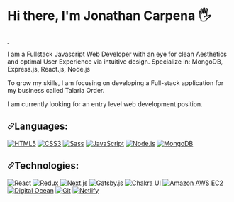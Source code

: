 <h1 align="start">Hi there, I'm Jonathan Carpena 🖐</h1>

<!-- CONTACTS -->
<p dir="auto"> 
<!-- LINKEDIN -->

<a href="https://www.linkedin.com/in/jonathan-carpena-582873196/" rel="nofollow">
  <img src="https://img.shields.io/badge/jonathan carpena-0077B5?style=for-the-badge&logo=linkedin&logoColor=white" alt="" data-canonical-src="https://img.shields.io/badge/@jonathancarpena-0077B5?style=for-the-badge&logo=linkedin&logoColor=white" style="max-width: 100%;">
  </a>

<!-- PERSONAL SITE -->
<a href="https:/jonathancarpena.me" rel="nofollow">
  <img src="https://img.shields.io/badge/website-000000?style=for-the-badge&logo=About.me&logoColor=white" alt="" data-canonical-src="[https://img.shields.io/website?color=E44D27&amp;style=flat-square&amp;up_message=https://jonathancarpena.me&amp;url=https%3A%2F%2Fjonathancarpena.me](https://img.shields.io/badge/website-000000?style=for-the-badge&logo=About.me&logoColor=white)" style="max-width: 100%;">
  </a>
</p>



<!-- MINI BIO -->
<p dir="auto">I am a Fullstack Javascript Web Developer with an eye for clean Aesthetics and optimal User Experience via intuitive design. Specialize in: MongoDB, Express.js, React.js, Node.js</p>

<p dir="auto">To grow my skills, I am focusing on developing a Full-stack application for my business called Talaria Order.</p>

<p dir="auto">I am currently looking for an entry level web development position.</p>


<!-- LANGUAGES -->
<h2 dir="auto"><a id="user-content-languages" class="anchor" aria-hidden="true" href="#languages"><svg class="octicon octicon-link" viewBox="0 0 16 16" version="1.1" width="16" height="16" aria-hidden="true"><path fill-rule="evenodd" d="M7.775 3.275a.75.75 0 001.06 1.06l1.25-1.25a2 2 0 112.83 2.83l-2.5 2.5a2 2 0 01-2.83 0 .75.75 0 00-1.06 1.06 3.5 3.5 0 004.95 0l2.5-2.5a3.5 3.5 0 00-4.95-4.95l-1.25 1.25zm-4.69 9.64a2 2 0 010-2.83l2.5-2.5a2 2 0 012.83 0 .75.75 0 001.06-1.06 3.5 3.5 0 00-4.95 0l-2.5 2.5a3.5 3.5 0 004.95 4.95l1.25-1.25a.75.75 0 00-1.06-1.06l-1.25 1.25a2 2 0 01-2.83 0z"></path></svg></a>Languages:</h2>

<p dir="auto"><a target="_blank" rel="noopener noreferrer nofollow" href="https://camo.githubusercontent.com/9a7c8c4ee62739436a191706be9f786a813dc377ce778522da198cb94874dc22/68747470733a2f2f696d672e736869656c64732e696f2f62616467652f2d48544d4c352d2532334534344432373f7374796c653d666c61742d737175617265266c6f676f3d68746d6c35266c6f676f436f6c6f723d666666666666"><img src="https://camo.githubusercontent.com/9a7c8c4ee62739436a191706be9f786a813dc377ce778522da198cb94874dc22/68747470733a2f2f696d672e736869656c64732e696f2f62616467652f2d48544d4c352d2532334534344432373f7374796c653d666c61742d737175617265266c6f676f3d68746d6c35266c6f676f436f6c6f723d666666666666" alt="HTML5" data-canonical-src="https://img.shields.io/badge/-HTML5-%23E44D27?style=flat-square&amp;logo=html5&amp;logoColor=ffffff" style="max-width: 100%;"></a>
<a target="_blank" rel="noopener noreferrer nofollow" href="https://camo.githubusercontent.com/19d98ab99fe0a1a5c00ef27920be3ada8548f2476877db0598960ac2a5f8788d/68747470733a2f2f696d672e736869656c64732e696f2f62616467652f2d435353332d2532333135373242363f7374796c653d666c61742d737175617265266c6f676f3d63737333"><img src="https://camo.githubusercontent.com/19d98ab99fe0a1a5c00ef27920be3ada8548f2476877db0598960ac2a5f8788d/68747470733a2f2f696d672e736869656c64732e696f2f62616467652f2d435353332d2532333135373242363f7374796c653d666c61742d737175617265266c6f676f3d63737333" alt="CSS3" data-canonical-src="https://img.shields.io/badge/-CSS3-%231572B6?style=flat-square&amp;logo=css3" style="max-width: 100%;"></a>
<a target="_blank" rel="noopener noreferrer nofollow" href="https://camo.githubusercontent.com/c733735b3d10e64e1efd1eeeb5bc66af1af5d8628caa1ee64939d97d91d73ed7/68747470733a2f2f696d672e736869656c64732e696f2f62616467652f2d536173732d2532334343363639393f7374796c653d666c61742d737175617265266c6f676f3d73617373266c6f676f436f6c6f723d666666666666"><img src="https://camo.githubusercontent.com/c733735b3d10e64e1efd1eeeb5bc66af1af5d8628caa1ee64939d97d91d73ed7/68747470733a2f2f696d672e736869656c64732e696f2f62616467652f2d536173732d2532334343363639393f7374796c653d666c61742d737175617265266c6f676f3d73617373266c6f676f436f6c6f723d666666666666" alt="Sass" data-canonical-src="https://img.shields.io/badge/-Sass-%23CC6699?style=flat-square&amp;logo=sass&amp;logoColor=ffffff" style="max-width: 100%;"></a>
<a target="_blank" rel="noopener noreferrer nofollow" href="https://camo.githubusercontent.com/a1309b252e82434062012a8073fa9fc1416a96289b7ca11555577b9fbe1cf03e/68747470733a2f2f696d672e736869656c64732e696f2f62616467652f2d4a6176615363726970742d2532334637444631433f7374796c653d666c61742d737175617265266c6f676f3d6a617661736372697074266c6f676f436f6c6f723d303030303030266c6162656c436f6c6f723d25323346374446314326636f6c6f723d253233464643453541"><img src="https://camo.githubusercontent.com/a1309b252e82434062012a8073fa9fc1416a96289b7ca11555577b9fbe1cf03e/68747470733a2f2f696d672e736869656c64732e696f2f62616467652f2d4a6176615363726970742d2532334637444631433f7374796c653d666c61742d737175617265266c6f676f3d6a617661736372697074266c6f676f436f6c6f723d303030303030266c6162656c436f6c6f723d25323346374446314326636f6c6f723d253233464643453541" alt="JavaScript" data-canonical-src="https://img.shields.io/badge/-JavaScript-%23F7DF1C?style=flat-square&amp;logo=javascript&amp;logoColor=000000&amp;labelColor=%23F7DF1C&amp;color=%23FFCE5A" style="max-width: 100%;"></a>
<a target="_blank" rel="noopener noreferrer nofollow" href="https://camo.githubusercontent.com/d972857a94c6c59fd2891e351efbec3701fb979e913f464cee8f8f8606aaa949/68747470733a2f2f696d672e736869656c64732e696f2f62616467652f2d4e6f64656a732d2532333333393933333f7374796c653d666c61742d737175617265266c6f676f3d6e6f64652d646f742d6a73266c6f676f436f6c6f723d666666666666"><img src="https://camo.githubusercontent.com/d972857a94c6c59fd2891e351efbec3701fb979e913f464cee8f8f8606aaa949/68747470733a2f2f696d672e736869656c64732e696f2f62616467652f2d4e6f64656a732d2532333333393933333f7374796c653d666c61742d737175617265266c6f676f3d6e6f64652d646f742d6a73266c6f676f436f6c6f723d666666666666" alt="Node.js" data-canonical-src="https://img.shields.io/badge/-Nodejs-%23339933?style=flat-square&amp;logo=node-dot-js&amp;logoColor=ffffff" style="max-width: 100%;"></a>
<a target="_blank" rel="noopener noreferrer nofollow" href="https://camo.githubusercontent.com/83b9ded7c6e46d27f0a57aac66e6b0150ed2cfe4000ea9656ea0a9bb1289816e/68747470733a2f2f696d672e736869656c64732e696f2f62616467652f2d4d6f6e676f44422d2532333437413234383f7374796c653d666c61742d737175617265266c6f676f3d6d6f6e676f6462266c6f676f436f6c6f723d666666666666"><img src="https://camo.githubusercontent.com/83b9ded7c6e46d27f0a57aac66e6b0150ed2cfe4000ea9656ea0a9bb1289816e/68747470733a2f2f696d672e736869656c64732e696f2f62616467652f2d4d6f6e676f44422d2532333437413234383f7374796c653d666c61742d737175617265266c6f676f3d6d6f6e676f6462266c6f676f436f6c6f723d666666666666" alt="MongoDB" data-canonical-src="https://img.shields.io/badge/-MongoDB-%2347A248?style=flat-square&amp;logo=mongodb&amp;logoColor=ffffff" style="max-width: 100%;"></a></p>

<!-- TECHNOLOGIES -->
<h2 dir="auto"><a id="user-content-technologies" class="anchor" aria-hidden="true" href="#technologies"><svg class="octicon octicon-link" viewBox="0 0 16 16" version="1.1" width="16" height="16" aria-hidden="true"><path fill-rule="evenodd" d="M7.775 3.275a.75.75 0 001.06 1.06l1.25-1.25a2 2 0 112.83 2.83l-2.5 2.5a2 2 0 01-2.83 0 .75.75 0 00-1.06 1.06 3.5 3.5 0 004.95 0l2.5-2.5a3.5 3.5 0 00-4.95-4.95l-1.25 1.25zm-4.69 9.64a2 2 0 010-2.83l2.5-2.5a2 2 0 012.83 0 .75.75 0 001.06-1.06 3.5 3.5 0 00-4.95 0l-2.5 2.5a3.5 3.5 0 004.95 4.95l1.25-1.25a.75.75 0 00-1.06-1.06l-1.25 1.25a2 2 0 01-2.83 0z"></path></svg></a>Technologies:</h2>
<p dir="auto"><a target="_blank" rel="noopener noreferrer nofollow" href="https://camo.githubusercontent.com/b1a5150a76b2458c76cfbf34ea31bff7f9aa6e07a6f341459a5376b1de66c1bd/68747470733a2f2f696d672e736869656c64732e696f2f62616467652f2d52656163742d2532333135373242363f7374796c653d666c61742d737175617265266c6f676f3d7265616374266c6f676f436f6c6f723d666666666666"><img src="https://camo.githubusercontent.com/b1a5150a76b2458c76cfbf34ea31bff7f9aa6e07a6f341459a5376b1de66c1bd/68747470733a2f2f696d672e736869656c64732e696f2f62616467652f2d52656163742d2532333135373242363f7374796c653d666c61742d737175617265266c6f676f3d7265616374266c6f676f436f6c6f723d666666666666" alt="React" data-canonical-src="https://img.shields.io/badge/-React-%231572B6?style=flat-square&amp;logo=react&amp;logoColor=ffffff" style="max-width: 100%;"></a>
<a target="_blank" rel="noopener noreferrer nofollow" href="https://camo.githubusercontent.com/89914ca30c1718cea67c40939aefc98a54b6e7397ca588f8292ebc5a8f5eede7/68747470733a2f2f696d672e736869656c64732e696f2f62616467652f2d52656475782d2532333736344142433f7374796c653d666c61742d737175617265266c6f676f3d7265647578266c6f676f436f6c6f723d666666666666"><img src="https://camo.githubusercontent.com/89914ca30c1718cea67c40939aefc98a54b6e7397ca588f8292ebc5a8f5eede7/68747470733a2f2f696d672e736869656c64732e696f2f62616467652f2d52656475782d2532333736344142433f7374796c653d666c61742d737175617265266c6f676f3d7265647578266c6f676f436f6c6f723d666666666666" alt="Redux" data-canonical-src="https://img.shields.io/badge/-Redux-%23764ABC?style=flat-square&amp;logo=redux&amp;logoColor=ffffff" style="max-width: 100%;"></a>
<a target="_blank" rel="noopener noreferrer nofollow" href="https://camo.githubusercontent.com/78ca04ea084dc864907fc98635cccd5eb1bc567eafc9793cedde57d7018e028f/68747470733a2f2f696d672e736869656c64732e696f2f62616467652f2d4e6578742e6a732d2532333030303030303f7374796c653d666c61742d737175617265266c6f676f3d6e6578742d646f742d6a73266c6f676f436f6c6f723d666666666666"><img src="https://camo.githubusercontent.com/78ca04ea084dc864907fc98635cccd5eb1bc567eafc9793cedde57d7018e028f/68747470733a2f2f696d672e736869656c64732e696f2f62616467652f2d4e6578742e6a732d2532333030303030303f7374796c653d666c61742d737175617265266c6f676f3d6e6578742d646f742d6a73266c6f676f436f6c6f723d666666666666" alt="Next.js" data-canonical-src="https://img.shields.io/badge/-Next.js-%23000000?style=flat-square&amp;logo=next-dot-js&amp;logoColor=ffffff" style="max-width: 100%;"></a>
<a target="_blank" rel="noopener noreferrer nofollow" href="https://camo.githubusercontent.com/838224161f3fa36d87ce38fcd15f7e0c0ad4c12e6adef31edb110024c249282b/68747470733a2f2f696d672e736869656c64732e696f2f62616467652f2d4761747362792e6a732d2532333636333339393f7374796c653d666c61742d737175617265266c6f676f3d676174736279266c6f676f436f6c6f723d666666666666"><img src="https://camo.githubusercontent.com/838224161f3fa36d87ce38fcd15f7e0c0ad4c12e6adef31edb110024c249282b/68747470733a2f2f696d672e736869656c64732e696f2f62616467652f2d4761747362792e6a732d2532333636333339393f7374796c653d666c61742d737175617265266c6f676f3d676174736279266c6f676f436f6c6f723d666666666666" alt="Gatsby.js" data-canonical-src="https://img.shields.io/badge/-Gatsby.js-%23663399?style=flat-square&amp;logo=gatsby&amp;logoColor=ffffff" style="max-width: 100%;"></a>
<a target="_blank" rel="noopener noreferrer nofollow" href="https://camo.githubusercontent.com/d5dea63e673a64c0bf4ecd036563c682e7a5774f55400a63b5b355eba4baa0c6/68747470733a2f2f696d672e736869656c64732e696f2f62616467652f2d4368616b726125323055492d2532333331393739353f7374796c653d666c61742d737175617265266c6f676f3d6368616b72612d7569266c6f676f436f6c6f723d666666666666"><img src="https://camo.githubusercontent.com/d5dea63e673a64c0bf4ecd036563c682e7a5774f55400a63b5b355eba4baa0c6/68747470733a2f2f696d672e736869656c64732e696f2f62616467652f2d4368616b726125323055492d2532333331393739353f7374796c653d666c61742d737175617265266c6f676f3d6368616b72612d7569266c6f676f436f6c6f723d666666666666" alt="Chakra UI" data-canonical-src="https://img.shields.io/badge/-Chakra%20UI-%23319795?style=flat-square&amp;logo=chakra-ui&amp;logoColor=ffffff" style="max-width: 100%;"></a>
<a target="_blank" rel="noopener noreferrer nofollow" href="https://camo.githubusercontent.com/8c934ec8e8658e9d713c2df575b5ca84507231e700c77345f89d428b0aac5433/68747470733a2f2f696d672e736869656c64732e696f2f62616467652f2d416d617a6f6e2532304157532532304543322d2532333233324633453f7374796c653d666c61742d737175617265266c6f676f3d616d617a6f6e2d617773266c6f676f436f6c6f723d666666666666"><img src="https://camo.githubusercontent.com/8c934ec8e8658e9d713c2df575b5ca84507231e700c77345f89d428b0aac5433/68747470733a2f2f696d672e736869656c64732e696f2f62616467652f2d416d617a6f6e2532304157532532304543322d2532333233324633453f7374796c653d666c61742d737175617265266c6f676f3d616d617a6f6e2d617773266c6f676f436f6c6f723d666666666666" alt="Amazon AWS EC2" data-canonical-src="https://img.shields.io/badge/-Amazon%20AWS%20EC2-%23232F3E?style=flat-square&amp;logo=amazon-aws&amp;logoColor=ffffff" style="max-width: 100%;"></a>
<a target="_blank" rel="noopener noreferrer nofollow" href="https://camo.githubusercontent.com/cfc3d11b4cf2f457e044c2acccb84ae2a461c1b77e67365cdfce51f02ca09217/68747470733a2f2f696d672e736869656c64732e696f2f62616467652f2d4469676974616c2532304f6365616e2d2532333030383046463f7374796c653d666c61742d737175617265266c6f676f3d6469676974616c6f6365616e266c6f676f436f6c6f723d666666666666"><img src="https://camo.githubusercontent.com/cfc3d11b4cf2f457e044c2acccb84ae2a461c1b77e67365cdfce51f02ca09217/68747470733a2f2f696d672e736869656c64732e696f2f62616467652f2d4469676974616c2532304f6365616e2d2532333030383046463f7374796c653d666c61742d737175617265266c6f676f3d6469676974616c6f6365616e266c6f676f436f6c6f723d666666666666" alt="Digital Ocean" data-canonical-src="https://img.shields.io/badge/-Digital%20Ocean-%230080FF?style=flat-square&amp;logo=digitalocean&amp;logoColor=ffffff" style="max-width: 100%;"></a>
<a target="_blank" rel="noopener noreferrer nofollow" href="https://camo.githubusercontent.com/1385239a5b43ec83526d16b8f1ef1a2757f52f908a5d14eb1973d621e770614d/68747470733a2f2f696d672e736869656c64732e696f2f62616467652f2d4769742d2532334630353033323f7374796c653d666c61742d737175617265266c6f676f3d676974266c6f676f436f6c6f723d666666666666"><img src="https://camo.githubusercontent.com/1385239a5b43ec83526d16b8f1ef1a2757f52f908a5d14eb1973d621e770614d/68747470733a2f2f696d672e736869656c64732e696f2f62616467652f2d4769742d2532334630353033323f7374796c653d666c61742d737175617265266c6f676f3d676974266c6f676f436f6c6f723d666666666666" alt="Git" data-canonical-src="https://img.shields.io/badge/-Git-%23F05032?style=flat-square&amp;logo=git&amp;logoColor=ffffff" style="max-width: 100%;"></a>
<a target="_blank" rel="noopener noreferrer nofollow" href="https://camo.githubusercontent.com/ee1f8efa669af5258733fc36705130a56fd7d8afc36f4aee553dd96aca4bac0a/68747470733a2f2f696d672e736869656c64732e696f2f62616467652f2d4e65746c6966792d2532333030433742373f7374796c653d666c61742d737175617265266c6f676f3d6e65746c696679266c6f676f436f6c6f723d666666666666"><img src="https://camo.githubusercontent.com/ee1f8efa669af5258733fc36705130a56fd7d8afc36f4aee553dd96aca4bac0a/68747470733a2f2f696d672e736869656c64732e696f2f62616467652f2d4e65746c6966792d2532333030433742373f7374796c653d666c61742d737175617265266c6f676f3d6e65746c696679266c6f676f436f6c6f723d666666666666" alt="Netlify" data-canonical-src="https://img.shields.io/badge/-Netlify-%2300C7B7?style=flat-square&amp;logo=netlify&amp;logoColor=ffffff" style="max-width: 100%;"></a></p>

